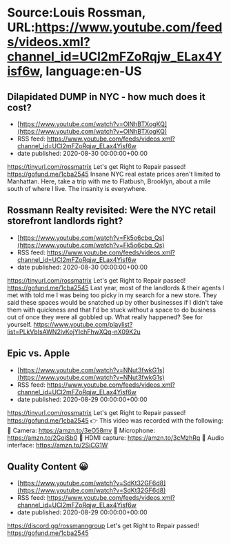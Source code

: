# Source:Louis Rossman, URL:https://www.youtube.com/feeds/videos.xml?channel_id=UCl2mFZoRqjw_ELax4Yisf6w, language:en-US

## Dilapidated DUMP in NYC - how much does it cost?
 - [https://www.youtube.com/watch?v=OlNhBTXogKQ](https://www.youtube.com/watch?v=OlNhBTXogKQ)
 - RSS feed: https://www.youtube.com/feeds/videos.xml?channel_id=UCl2mFZoRqjw_ELax4Yisf6w
 - date published: 2020-08-30 00:00:00+00:00

https://tinyurl.com/rossmatrix
Let's get Right to Repair passed! https://gofund.me/1cba2545
Insane NYC real estate prices aren't limited to Manhattan. Here, take a trip with me to Flatbush, Brooklyn, about a mile south of where I live. The insanity is everywhere.

## Rossmann Realty revisited: Were the NYC retail storefront landlords right?
 - [https://www.youtube.com/watch?v=Fk5o6cbq_Qs](https://www.youtube.com/watch?v=Fk5o6cbq_Qs)
 - RSS feed: https://www.youtube.com/feeds/videos.xml?channel_id=UCl2mFZoRqjw_ELax4Yisf6w
 - date published: 2020-08-30 00:00:00+00:00

https://tinyurl.com/rossmatrix
Let's get Right to Repair passed! https://gofund.me/1cba2545
Last year, most of the landlords & their agents I met with told me I was being too picky in my search for a new store. They said these spaces would be snatched up by other businesses if I didn't take them with quickness and that I'd be stuck without a space to do business out of once they were all gobbled up. What really happened? See for yourself.
https://www.youtube.com/playlist?list=PLkVbIsAWN2lvKojYIchFhwXQq-nX09K2u

## Epic vs. Apple
 - [https://www.youtube.com/watch?v=NNut3fwkG1s](https://www.youtube.com/watch?v=NNut3fwkG1s)
 - RSS feed: https://www.youtube.com/feeds/videos.xml?channel_id=UCl2mFZoRqjw_ELax4Yisf6w
 - date published: 2020-08-29 00:00:00+00:00

https://tinyurl.com/rossmatrix
Let's get Right to Repair passed! https://gofund.me/1cba2545
👉 This video was recorded with the following:
🔵 Camera: https://amzn.to/3eO58my
🔵 Microphone: https://amzn.to/2GoiSb0
🔵 HDMI capture: https://amzn.to/3cMzhRq
🔵 Audio interface: https://amzn.to/2SiCG1W

## Quality Content 😀
 - [https://www.youtube.com/watch?v=SdKt32GF6d8](https://www.youtube.com/watch?v=SdKt32GF6d8)
 - RSS feed: https://www.youtube.com/feeds/videos.xml?channel_id=UCl2mFZoRqjw_ELax4Yisf6w
 - date published: 2020-08-29 00:00:00+00:00

https://discord.gg/rossmanngroup
Let's get Right to Repair passed! https://gofund.me/1cba2545

